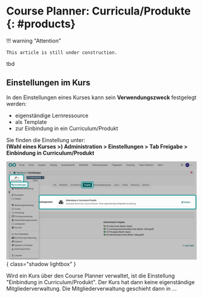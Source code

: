 # Course Planner: Curricula/Produkte {: #products}


!!! warning "Attention"

    This article is still under construction.


tbd


## Einstellungen im Kurs

In den Einstellungen eines Kurses kann sein **Verwendungszweck** festgelegt werden:

* eigenständige Lernressource 
* als Template 
* zur Einbindung in ein Curriculum/Produkt

Sie finden die Einstellung unter:<br>
**(Wahl eines Kurses >) Administration > Einstellungen > Tab Freigabe > Einbindung in Curriculum/Produkt**

![course_planner_products_share_v1_de.png](assets/course_planner_products_share_v1_de.png){ class="shadow lightbox" }  


Wird ein Kurs über den Course Planner verwaltet, ist die Einstellung "Einbindung in Curriculum/Produkt". Der Kurs hat dann keine eigenständige Mitgliederverwaltung. Die Mitgliederverwaltung geschieht dann in ...   




